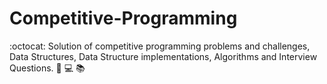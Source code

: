 # Competitive-Programming
:octocat: Solution of competitive programming problems and challenges, Data Structures, Data Structure implementations, Algorithms and Interview Questions. :pushpin: :computer: :books:
